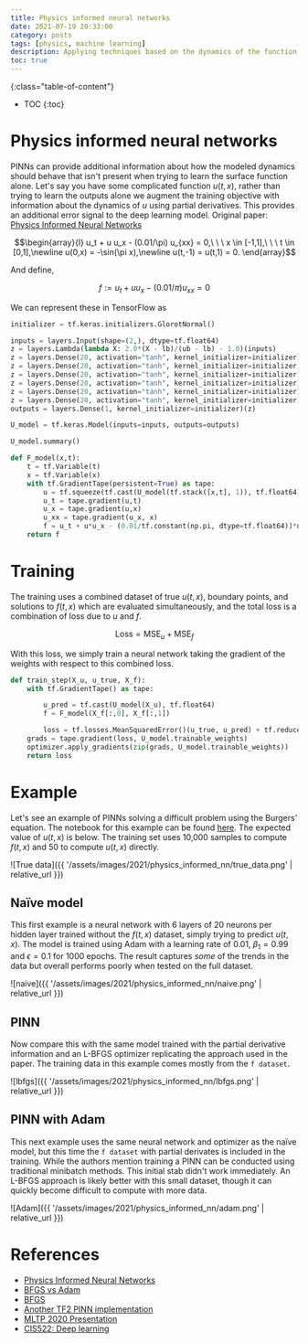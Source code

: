 ```yaml
---
title: Physics informed neural networks
date: 2021-07-19 20:33:00
category: posts
tags: [physics, machine learning]
description: Applying techniques based on the dynamics of the function being learned to improve performance on complex systems.
toc: true
---
```



{:class="table-of-content"}
* TOC
{:toc}

# Physics informed neural networks

PINNs can provide additional information about how the modeled dynamics should behave that isn't present when trying to learn the surface function alone. Let's say you have some complicated function $u(t,x)$, rather than trying to learn the outputs alone we augment the training objective with information about the dynamics of $u$ using partial derivatives. This provides an additional error signal to the deep learning model. Original paper: [Physics Informed Neural Networks](https://maziarraissi.github.io/PINNs/)

$$\begin{array}{l} u_t + u u_x - (0.01/\pi) u_{xx} = 0,\ \ \ x \in [-1,1],\ \ \ t \in [0,1],\newline u(0,x) = -\sin(\pi x),\newline u(t,-1) = u(t,1) = 0. \end{array}$$

And define,

$$f := u_t + u u_x - (0.01/\pi) u_{xx} = 0$$

We can represent these in TensorFlow as

```python
initializer = tf.keras.initializers.GlorotNormal()

inputs = layers.Input(shape=(2,), dtype=tf.float64)
z = layers.Lambda(lambda X: 2.0*(X - lb)/(ub - lb) - 1.0)(inputs)
z = layers.Dense(20, activation="tanh", kernel_initializer=initializer)(z)
z = layers.Dense(20, activation="tanh", kernel_initializer=initializer)(z)
z = layers.Dense(20, activation="tanh", kernel_initializer=initializer)(z)
z = layers.Dense(20, activation="tanh", kernel_initializer=initializer)(z)
z = layers.Dense(20, activation="tanh", kernel_initializer=initializer)(z)
z = layers.Dense(20, activation="tanh", kernel_initializer=initializer)(z)
outputs = layers.Dense(1, kernel_initializer=initializer)(z)

U_model = tf.keras.Model(inputs=inputs, outputs=outputs)

U_model.summary()
```

```python
def F_model(x,t):
    t = tf.Variable(t)
    x = tf.Variable(x)
    with tf.GradientTape(persistent=True) as tape:
        u = tf.squeeze(tf.cast(U_model(tf.stack([x,t], 1)), tf.float64))
        u_t = tape.gradient(u,t)
        u_x = tape.gradient(u,x)
        u_xx = tape.gradient(u_x, x)
        f = u_t + u*u_x - (0.01/tf.constant(np.pi, dtype=tf.float64))*u_xx
    return f
```

# Training

The training uses a combined dataset of true $u(t,x)$, boundary points, and solutions to $f(t,x)$ which are evaluated simultaneously, and the total loss is a combination of loss due to $u$ and $f$.

$$\text{Loss} = \text{MSE}_u + \text{MSE}_f $$

With this loss, we simply train a neural network taking the gradient of the weights with respect to this combined loss.

```python
def train_step(X_u, u_true, X_f):
    with tf.GradientTape() as tape:

        u_pred = tf.cast(U_model(X_u), tf.float64)
        f = F_model(X_f[:,0], X_f[:,1])

        loss = tf.losses.MeanSquaredError()(u_true, u_pred) + tf.reduce_mean(tf.square(f))
    grads = tape.gradient(loss, U_model.trainable_weights)
    optimizer.apply_gradients(zip(grads, U_model.trainable_weights))
    return loss
```

# Example

Let's see an example of PINNs solving a difficult problem using the Burgers' equation. The notebook for this example can be found [here](https://github.com/tims457/ml_notebooks/blob/main/pinns/physics_informed_neural_networks_1.ipynb). The expected value of $u(t,x)$ is below. The training set uses 10,000 samples to compute $f(t,x)$ and 50 to compute $u(t,x)$ directly.

![True data]({{ '/assets/images/2021/physics_informed_nn/true_data.png' | relative_url }})

## Naïve model

This first example is a neural network with 6 layers of 20 neurons per hidden layer trained without the $f(t,x)$ dataset, simply trying to predict $u(t,x)$. The model is trained using Adam with a learning rate of 0.01, $\beta_1=0.99$ and $\epsilon = 0.1$ for 1000 epochs. The result captures _some_ of the trends in the data but overall performs poorly when tested on the full dataset.

![naive]({{ '/assets/images/2021/physics_informed_nn/naive.png' | relative_url }})

## PINN

Now compare this with the same model trained with the partial derivative information and an L-BFGS optimizer replicating the approach used in the paper. The training data in this example comes mostly from the `f dataset`.

![lbfgs]({{ '/assets/images/2021/physics_informed_nn/lbfgs.png' | relative_url }})

## PINN with Adam

This next example uses the same neural network and optimizer as the naïve model, but this time the `f dataset` with partial derivates is included in the training. While the authors mention training a PINN can be conducted using traditional minibatch methods. This initial stab didn't work immediately. An L-BFGS approach is likely better with this small dataset, though it can quickly become difficult to compute with more data.

![Adam]({{ '/assets/images/2021/physics_informed_nn/adam.png' | relative_url }})

# References

- [Physics Informed Neural Networks](https://maziarraissi.github.io/PINNs/)
- [BFGS vs Adam](https://stats.stackexchange.com/questions/315626/the-reason-of-superiority-of-limited-memory-bfgs-over-adam-solver)
- [BFGS](https://machinelearningmastery.com/bfgs-optimization-in-python/)
- [Another TF2 PINN implementation](https://github.com/pierremtb/PINNs-TF2.0)
- [MLTP 2020 Presentation](https://mltp2020.com/Presentations/Karniadakis_NSF_MLTP2020.pdf)
- [CIS522: Deep learning](https://www.seas.upenn.edu/~cis522/slides/CIS522_Lecture11T.pdf)
